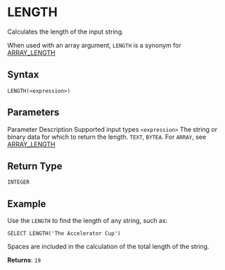 # [](#length)LENGTH

Calculates the length of the input string.

When used with an array argument, `LENGTH` is a synonym for [ARRAY\_LENGTH](/sql_reference/functions-reference/array/array-length.html)

## [](#syntax)Syntax

```
LENGTH(<expression>)
```

## [](#parameters)Parameters

Parameter Description Supported input types `<expression>` The string or binary data for which to return the length. `TEXT`, `BYTEA`. For `ARRAY`, see [ARRAY\_LENGTH](/sql_reference/functions-reference/array/array-length.html)

## [](#return-type)Return Type

`INTEGER`

## [](#example)Example

Use the `LENGTH` to find the length of any string, such as:

```
SELECT LENGTH('The Accelerator Cup')
```

Spaces are included in the calculation of the total length of the string.

**Returns**: `19`